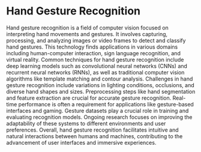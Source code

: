 # Hand Gesture Recognition

Hand gesture recognition is a field of computer vision 
focused on interpreting hand movements and gestures. It 
involves capturing, processing, and analyzing images or 
video frames to detect and classify hand gestures. This 
technology finds applications in various domains including 
human-computer interaction, sign language recognition, and 
virtual reality. Common techniques for hand gesture 
recognition include deep learning models such as 
convolutional neural networks (CNNs) and recurrent neural 
networks (RNNs), as well as traditional computer vision 
algorithms like template matching and contour analysis. 
Challenges in hand gesture recognition include variations in 
lighting conditions, occlusions, and diverse hand shapes and 
sizes. Preprocessing steps like hand segmentation and 
feature extraction are crucial for accurate gesture 
recognition. Real-time performance is often a requirement 
for applications like gesture-based interfaces and gaming. 
Gesture datasets play a crucial role in training and 
evaluating recognition models. Ongoing research focuses on 
improving the adaptability of these systems to different 
environments and user preferences. Overall, hand gesture 
recognition facilitates intuitive and natural interactions 
between humans and machines, contributing to the 
advancement of user interfaces and immersive experiences.

